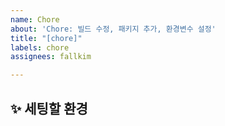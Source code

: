 ```yaml
---
name: Chore
about: 'Chore: 빌드 수정, 패키지 추가, 환경변수 설정'
title: "[chore]"
labels: chore
assignees: fallkim

---
```


## ✨ 세팅할 환경

<br>
